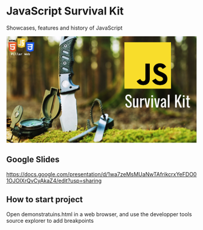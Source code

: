 # JavaScript Survival Kit

Showcases, features and history of JavaScript

![JavaScript Survival Kit](./ressources/js-survival-kit.png)

## Google Slides
https://docs.google.com/presentation/d/1wa7zeMsMUaNwTAfrikcrxYeFDO01OJOIXrQvCyAkaZ4/edit?usp=sharing

## How to start project
Open demonstratuins.html in a web browser, and use the developper tools source explorer to add breakpoints